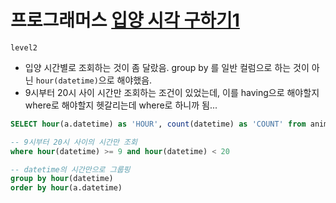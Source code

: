 # 프로그래머스 [입양 시각 구하기1](https://school.programmers.co.kr/learn/courses/30/lessons/59412)
`level2`
- 입양 시간별로 조회하는 것이 좀 달랐음. group by 를 일반 컬럼으로 하는 것이 아닌 `hour(datetime)`으로 해야했음.
- 9시부터 20시 사이 시간만 조회하는 조건이 있었는데, 이를 having으로 해야할지 where로 해야할지 헷갈리는데 where로 하니까 됨...
```sql
SELECT hour(a.datetime) as 'HOUR', count(datetime) as 'COUNT' from animal_outs a

-- 9시부터 20시 사이의 시간만 조회
where hour(datetime) >= 9 and hour(datetime) < 20

-- datetime의 시간만으로 그룹핑
group by hour(datetime)
order by hour(a.datetime)
```
